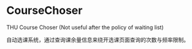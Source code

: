 # CourseChoser
THU Course Choser (Not useful after the policy of waiting list)

自动选课系统，通过查询课余量信息来绕开选课页面查询的次数与频率限制。

